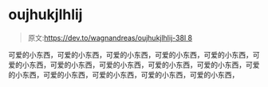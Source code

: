 # oujhukjlhlij

> 原文:[https://dev.to/wagnandreas/oujhukjlhlij-38l 8](https://dev.to/wagnandreas/oujhukjlhlij--38l8)

可爱的小东西，可爱的小东西，可爱的小东西，可爱的小东西，可爱的小东西，可爱的小东西，可爱的小东西，可爱的小东西，可爱的小东西，可爱的小东西，可爱的小东西，可爱的小东西，可爱的小东西，可爱的小东西，可爱的小东西，